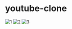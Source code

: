 # youtube-clone

![1](https://user-images.githubusercontent.com/107523890/208374162-56da611f-3a04-4dd5-aeb3-ce53d1ce2ba0.png)
![2](https://user-images.githubusercontent.com/107523890/208374169-fb86146f-cd9e-47c6-9eda-074a59dd473d.png)
![3](https://user-images.githubusercontent.com/107523890/208374181-74bbe790-41f7-4cc5-8351-bc6c838b74fe.png)
